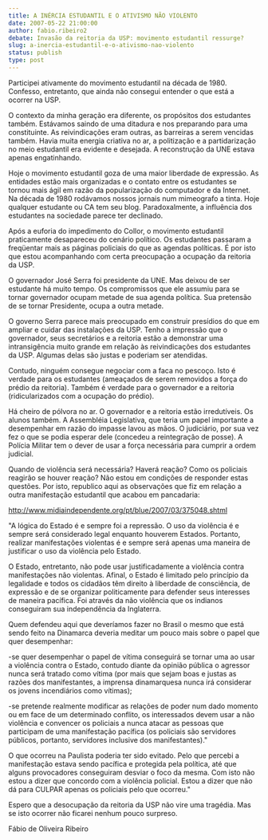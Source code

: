 ```yaml
---
title: A INÉRCIA ESTUDANTIL E O ATIVISMO NÃO VIOLENTO
date: 2007-05-22 21:00:00
author: fabio.ribeiro2
debate: Invasão da reitoria da USP: movimento estudantil ressurge?
slug: a-inercia-estudantil-e-o-ativismo-nao-violento
status: publish 
type: post
---
```


Participei ativamente do movimento estudantil na década de 1980. Confesso, entretanto, que ainda não consegui entender o que está a ocorrer na USP.  

  

  

O contexto da minha geração era diferente, os propósitos dos estudantes também. Estávamos saindo de uma ditadura e nos preparando para uma constituinte. As reivindicações eram outras, as barreiras a serem vencidas também. Havia muita energia criativa no ar, a politização e a partidarização no meio estudantil era evidente e desejada. A reconstrução da UNE estava apenas engatinhando.  

  

  

Hoje o movimento estudantil goza de uma maior liberdade de expressão. As entidades estão mais organizadas e o contato entre os estudantes se tornou mais ágil em razão da popularização do computador e da Internet. Na década de 1980 rodávamos nossos jornais num mimeografo a tinta. Hoje qualquer estudante ou CA tem seu blog. Paradoxalmente, a influência dos estudantes na sociedade parece ter declinado.  

  

  

Após a euforia do impedimento do Collor, o movimento estudantil praticamente desapareceu do cenário político. Os estudantes passaram a freqüentar mais as páginas policiais do que as agendas políticas. É por isto que estou acompanhando com certa preocupação a ocupação da reitoria da USP.   

  

  

O governador José Serra foi presidente da UNE. Mas deixou de ser estudante há muito tempo. Os compromissos que ele assumiu para se tornar governador ocupam metade de sua agenda política. Sua pretensão de se tornar Presidente, ocupa a outra metade.   

  

  

O governo Serra parece mais preocupado em construir presídios do que em ampliar e cuidar das instalações da USP. Tenho a impressão que o governador, seus secretários e a reitoria estão a demonstrar uma intransigência muito grande em relação às reivindicações dos estudantes da USP. Algumas delas são justas e poderiam ser atendidas.   

  

  

Contudo, ninguém consegue negociar com a faca no pescoço. Isto é verdade para os estudantes (ameaçados de serem removidos a força do prédio da reitoria). Também é verdade para o governador e a reitoria (ridicularizados com a ocupação do prédio).  

  

  

Há cheiro de pólvora no ar. O governador e a reitoria estão irredutíveis. Os alunos também. A Assembléia Legislativa, que teria um papel importante a desempenhar em razão do impasse lavou as mãos. O judiciário, por sua vez fez o que se podia esperar dele (concedeu a reintegração de posse). A Polícia Militar tem o dever de usar a força necessária para cumprir a ordem judicial.   

  

Quando de violência será necessária? Haverá reação? Como os policiais reagirão se houver reação? Não estou em condições de responder estas questões. Por isto, republico aqui as observações que fiz em relação a outra manifestação estudantil que acabou em pancadaria:  

  

http://www.midiaindependente.org/pt/blue/2007/03/375048.shtml  

  

  

"A lógica do Estado é e sempre foi a repressão. O uso da violência é e sempre será considerado legal enquanto houverem Estados. Portanto, realizar manifestações violentas é e sempre será apenas uma maneira de justificar o uso da violência pelo Estado.   

O Estado, entretanto, não pode usar justificadamente a violência contra manifestações não violentas. Afinal, o Estado é limitado pelo princípio da legalidade e todos os cidadãos têm direito à liberdade de consciência, de expressão e de se organizar politicamente para defender seus interesses de maneira pacífica. Foi através da não violência que os indianos conseguiram sua independência da Inglaterra.   

  

  

Quem defendeu aqui que deveríamos fazer no Brasil o mesmo que está sendo feito na Dinamarca deveria meditar um pouco mais sobre o papel que quer desempenhar:   

-se quer desempenhar o papel de vítima conseguirá se tornar uma ao usar a violência contra o Estado, contudo diante da opinião pública o agressor nunca será tratado como vítima (por mais que sejam boas e justas as razões dos manifestantes, a imprensa dinamarquesa nunca irá considerar os jovens incendiários como vítimas);   

-se pretende realmente modificar as relações de poder num dado momento ou em face de um determinado conflito, os interessados devem usar a não violência e convencer os policiais a nunca atacar as pessoas que participam de uma manifestação pacífica (os policiais são servidores públicos, portanto, servidores inclusive dos manifestantes)."   

  

  

O que ocorreu na Paulista poderia ter sido evitado. Pelo que percebi a manifestação estava sendo pacífica e protegida pela política, até que alguns provocadores conseguiram desviar o foco da mesma. Com isto não estou a dizer que concordo com a violência policial. Estou a dizer que não dá para CULPAR apenas os policiais pelo que ocorreu."  

  

  

Espero que a desocupação da reitoria da USP não vire uma tragédia. Mas se isto ocorrer não ficarei nenhum pouco surpreso.  

  

  

  

  

Fábio de Oliveira Ribeiro  

